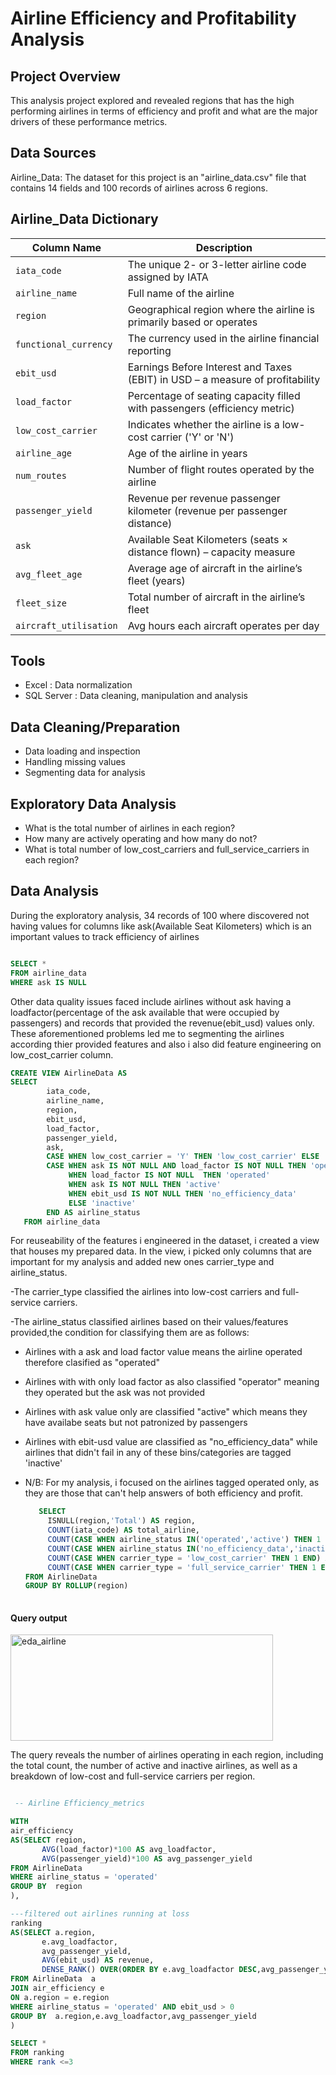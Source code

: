 # Airline Efficiency and Profitability Analysis 


## Project Overview

This analysis project explored and revealed regions that has the high performing airlines in terms of efficiency and profit and what are the major drivers of these performance metrics.


## Data Sources
Airline_Data: The dataset for this project is an "airline_data.csv" file that contains 14 fields and 100 records of airlines across 6 regions.



## Airline_Data Dictionary

| Column Name            | Description                                                                 |
|------------------------|-----------------------------------------------------------------------------|
| `iata_code`            | The unique 2- or 3-letter airline code assigned by IATA                    |
| `airline_name`         | Full name of the airline                                                    |
| `region`               | Geographical region where the airline is primarily based or operates       |
| `functional_currency`  | The currency used in the airline financial reporting                        |
| `ebit_usd`             | Earnings Before Interest and Taxes (EBIT) in USD – a measure of profitability |
| `load_factor`          | Percentage of seating capacity filled with passengers (efficiency metric)  |
| `low_cost_carrier`     | Indicates whether the airline is a low-cost carrier ('Y' or 'N')           |
| `airline_age`          | Age of the airline in years                                                 |
| `num_routes`           | Number of flight routes operated by the airline                             |
| `passenger_yield`      | Revenue per revenue passenger kilometer (revenue per passenger distance)    |
| `ask`                  | Available Seat Kilometers (seats × distance flown) – capacity measure       |
| `avg_fleet_age`        | Average age of aircraft in the airline’s fleet (years)                      |
| `fleet_size`           | Total number of aircraft in the airline’s fleet                             |
| `aircraft_utilisation` | Avg hours each aircraft operates per day                                    |


## Tools
- Excel : Data normalization
- SQL Server : Data cleaning, manipulation and analysis


## Data Cleaning/Preparation
- Data loading and inspection
- Handling missing values
- Segmenting data for analysis


## Exploratory Data Analysis
- What is the total number of airlines in each region?
- How many are actively operating and how many do not?
- What is total number of low_cost_carriers and full_service_carriers in each region?


## Data Analysis

During the exploratory analysis, 34 records of 100 where discovered not having values for columns like ask(Available Seat Kilometers) which is an important values to track efficiency of airlines

```sql

SELECT *
FROM airline_data
WHERE ask IS NULL
```
Other data quality issues faced include airlines without ask having a loadfactor(percentage of the ask available that were occupied by passengers) and records that provided the revenue(ebit_usd) values only. These aforementioned problems led me to segmenting the airlines according thier provided features and also i also did feature engineering on low_cost_carrier column.


```sql
CREATE VIEW AirlineData AS
SELECT 
		iata_code,
		airline_name,
		region,
		ebit_usd,
		load_factor,
		passenger_yield,
		ask,
		CASE WHEN low_cost_carrier = 'Y' THEN 'low_cost_carrier' ELSE 'full_service_carrier' END AS carrier_type,
		CASE WHEN ask IS NOT NULL AND load_factor IS NOT NULL THEN 'operated'
			 WHEN load_factor IS NOT NULL  THEN 'operated'
			 WHEN ask IS NOT NULL THEN 'active'
			 WHEN ebit_usd IS NOT NULL THEN 'no_efficiency_data'
			 ELSE 'inactive'
		END AS airline_status
   FROM airline_data
```
For reuseability of the features i engineered in the dataset, i created a view that houses my prepared data. In the view,  i picked only columns that are important for my analysis and added new ones carrier_type and airline_status. 

-The carrier_type classified the airlines into low-cost carriers and full-service carriers.

-The airline_status classified airlines based on their values/features provided,the condition for classifying them are as follows:
- Airlines with a ask and load factor value means the airline operated therefore clasified as "operated"
- Airlines with with only load factor as also classified "operator" meaning they operated but the ask was not provided
- Airlines with ask value only are classified "active" which means they have availabe seats but not patronized by passengers
- Airlines with ebit-usd value are classified as "no_efficiency_data"  while airlines that didn't fail in any of these bins/categories are tagged 'inactive'
- N/B: For my analysis, i focused on the airlines tagged operated only, as they are those that can't help answers of both efficiency and profit.





  ```sql
     SELECT 
	   ISNULL(region,'Total') AS region,
	   COUNT(iata_code) AS total_airline,
	   COUNT(CASE WHEN airline_status IN('operated','active') THEN 1 END) AS actives,
	   COUNT(CASE WHEN airline_status IN('no_efficiency_data','inactive') THEN 1 END) AS not_actives,
	   COUNT(CASE WHEN carrier_type = 'low_cost_carrier' THEN 1 END) AS n_LCC,
	   COUNT(CASE WHEN carrier_type = 'full_service_carrier' THEN 1 END) AS n_FSC
  FROM AirlineData
  GROUP BY ROLLUP(region)
   


#### Query output

<img width="420" height="170" alt="eda_airline" src="https://github.com/user-attachments/assets/72458b64-2dfb-430b-ba7d-a8e79b0893bb" />

The query reveals the number of airlines operating in each region, including the total count, the number of active and inactive airlines, as well as a breakdown of low-cost and full-service carriers per region.



```sql

 -- Airline Efficiency_metrics

WITH 
air_efficiency
AS(SELECT region,
	   AVG(load_factor)*100 AS avg_loadfactor,
	   AVG(passenger_yield)*100 AS avg_passenger_yield
FROM AirlineData
WHERE airline_status = 'operated'
GROUP BY  region
),

---filtered out airlines running at loss
ranking
AS(SELECT a.region,
	   e.avg_loadfactor,
	   avg_passenger_yield,
	   AVG(ebit_usd) AS revenue,
	   DENSE_RANK() OVER(ORDER BY e.avg_loadfactor DESC,avg_passenger_yield DESC,AVG(ebit_usd) DESC) AS rank
FROM AirlineData  a
JOIN air_efficiency e
ON a.region = e.region
WHERE airline_status = 'operated' AND ebit_usd > 0
GROUP BY  a.region,e.avg_loadfactor,avg_passenger_yield
)

SELECT *
FROM ranking 
WHERE rank <=3

```
